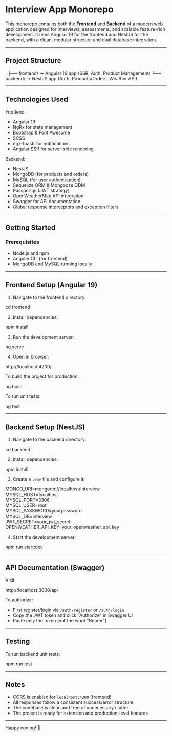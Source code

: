 # Interview App Monorepo

This monorepo contains both the **Frontend** and **Backend** of a modern web application designed for interviews, assessments, and scalable feature-rich development. It uses Angular 19 for the frontend and NestJS for the backend, with a clean, modular structure and dual database integration.

---

## Project Structure

.
├── frontend/   → Angular 19 app (SSR, Auth, Product Management)
└── backend/    → NestJS app (Auth, Products/Orders, Weather API)

---

## Technologies Used

Frontend:
- Angular 19
- NgRx for state management
- Bootstrap & Font Awesome
- SCSS
- ngx-toastr for notifications
- Angular SSR for server-side rendering

Backend:
- NestJS
- MongoDB (for products and orders)
- MySQL (for user authentication)
- Sequelize ORM & Mongoose ODM
- Passport.js (JWT strategy)
- OpenWeatherMap API integration
- Swagger for API documentation
- Global response interceptors and exception filters

---

## Getting Started

### Prerequisites
- Node.js and npm
- Angular CLI (for frontend)
- MongoDB and MySQL running locally

---

## Frontend Setup (Angular 19)

1. Navigate to the frontend directory:

cd frontend

2. Install dependencies:

npm install

3. Run the development server:

ng serve

4. Open in browser:

http://localhost:4200/

To build the project for production:

ng build

To run unit tests:

ng test

---

## Backend Setup (NestJS)

1. Navigate to the backend directory:

cd backend

2. Install dependencies:

npm install

3. Create a `.env` file and configure it:

MONGO_URI=mongodb://localhost/interview  
MYSQL_HOST=localhost  
MYSQL_PORT=3306  
MYSQL_USER=root  
MYSQL_PASSWORD=yourpassword  
MYSQL_DB=interview  
JWT_SECRET=your_jwt_secret  
OPENWEATHER_API_KEY=your_openweather_api_key

4. Start the development server:

npm run start:dev

---

## API Documentation (Swagger)

Visit:

http://localhost:3000/api

To authorize:
- First register/login via `/auth/register` or `/auth/login`
- Copy the JWT token and click "Authorize" in Swagger UI
- Paste only the token (not the word "Bearer")

---

## Testing

To run backend unit tests:

npm run test

---

## Notes

- CORS is enabled for `localhost:4200` (frontend)
- All responses follow a consistent success/error structure
- The codebase is clean and free of unnecessary clutter
- The project is ready for extension and production-level features

---

Happy coding! 🚀

